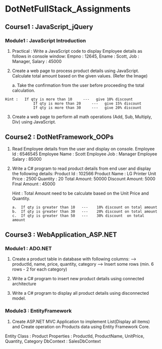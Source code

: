 # DotNetFullStack_Assignments

## Course1 : JavaScript_jQuery
### Module1 : JavaScript Introduction

1. Practical :  Write a JavaScript code to display Employee details as follows in console window: 
				Empno : 12645,  Ename  :  Scott,  Job : Manager, Salary :  45000
	
2.   Create a web page to process product details using JavaScript.  Calculate total amount based on the given values.  (Refer the Image)

		a.  Take the confirmation from the user before proceeding the total calculation. 

	Hint :   If qty is more than 10  	---   give 10% discount 
				 If qty is more than 20  	---   give 15% discount 
				 If qty is more than 30  	---   give 20% discount 
				 
				 
				 
3.   Create a web page to perform all math operations (Add, Sub, Multiply, Div) using JavaScript.

## Course2 : DotNetFramework_OOPs

1.   Read Employee details from the user and display on console. 
		Employee Id :  6546545
		Employee Name   :  Scott
		Employee Job :   Manager
		Employee Salary :   85000	

2.  Write a C# program to read product details from end user and display the following details:	
		Product Id :  102566
		Product Name :  LG Printer
		Unit Price :   2500
		Quantity :  20
		Total Amount:    50000
		Discount Amount:   5000
		Final Amount :     45000
		
	Hint :   Total Amount need to be calculate based on the Unit Price and Quantity. 
	
		a.  If qty is greater than 10   ---    10% discount on total amount
		b.  If qty is greater than 30   ---    20% discount on total amount 
		c.  If qty is greater than 50   ---    30% discount  on total amount

## Course3 : WebApplication_ASP.NET
### Module1 : ADO.NET

1.  Create a product table in database with following columns:
		-->  productId, name, price, quantity, category 
		-->  Insert  some rows (min. 6 rows - 2 for each category) 

2.  Write a C# program to insert new product details using connected architecture

3.   Write a C# program to display all product details using disconnected model.

### Module3 : EntityFramework

1. Create ASP.NET MVC Application to implement List(Display all items) and Create operation on Products data using Entity Framework Core.

Entity Class : Product
Properties : ProductId, ProductName, UnitPrice, Quantity, Category
DbContext : SalesDbContext
